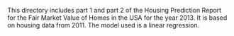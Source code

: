 This directory includes part 1 and part 2 of the Housing Prediction Report for the Fair Market Value of Homes in the USA for the year 2013. It is based on housing data from 2011. The model used is a linear regression. 
